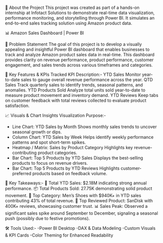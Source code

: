 📣 About the Project
This project was created as part of a hands-on internship at Infotact Solutions to demonstrate real-time data visualization, performance monitoring, and storytelling through Power BI. 
It simulates an end-to-end sales tracking solution using Amazon product data.

📊 Amazon Sales Dashboard | Power BI

📝 Problem Statement
The goal of this project is to develop a visually appealing and insightful Power BI dashboard that enables businesses to track and analyze Amazon product sales data in real-time. 
This dashboard provides clarity on revenue performance, product performance, customer engagement, and sales trends across various timeframes and categories.

🎯 Key Features & KPIs Tracked
KPI	Description:-
YTD Sales	Monitor year-to-date sales to gauge overall revenue performance across the year.
QTD Sales	Track quarterly sales to identify trends, seasonal patterns, and anomalies.
YTD Products Sold	Analyze total units sold year-to-date to measure product movement and inventory demand.
YTD Reviews	Keep tabs on customer feedback with total reviews collected to evaluate product satisfaction.

📈 Visuals & Chart Insights
Visualization	Purpose:-
* Line Chart: YTD Sales by Month	Shows monthly sales trends to uncover seasonal growth or dips.
* Column Chart: YTD Sales by Week	Helps identify weekly performance patterns and spot short-term spikes.
* Heatmap / Matrix: Sales by Product Category	Highlights key revenue-contributing product categories.
* Bar Chart: Top 5 Products by YTD Sales	Displays the best-selling products to focus on revenue drivers.
* Bar Chart: Top 5 Products by YTD Reviews	Highlights customer-preferred products based on feedback volume.

📌 Key Takeaways:-
💸 Total YTD Sales: $2.18M indicating strong annual performance.
📦 Total Products Sold: 27.75K demonstrating solid product movement.
🌟 Top Category: Men’s Shoes with $940K+ in YTD sales contributing 43% of total revenue.
🛒 Top Reviewed Product: SanDisk with 400K+ reviews, showcasing customer trust.
📊 Sales Peak: Observed a significant sales spike around September to December, signaling a seasonal push (possibly due to festive promotions).

🛠️ Tools Used:-
-Power BI Desktop
-DAX & Data Modeling
-Custom Visuals & KPI Cards
-Color Theming for Enhanced Readability
